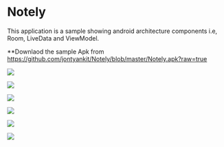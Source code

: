 # Notely

This application is a sample showing android architecture components i.e, Room, LiveData and ViewModel.

**Downlaod the sample Apk from https://github.com/jontyankit/Notely/blob/master/Notely.apk?raw=true

![](https://github.com/jontyankit/Notely/blob/master/screenshots/Screenshot_20180203-083312.png)

![](https://github.com/jontyankit/Notely/blob/master/screenshots/Screenshot_20180203-083321.png)

![](https://github.com/jontyankit/Notely/blob/master/screenshots/Screenshot_20180203-083402.png)

![](https://github.com/jontyankit/Notely/blob/master/screenshots/Screenshot_20180203-083441.png)

![](https://github.com/jontyankit/Notely/blob/master/screenshots/Screenshot_20180203-083455.png)

![](https://github.com/jontyankit/Notely/blob/master/screenshots/Screenshot_20180203-083519.png)
